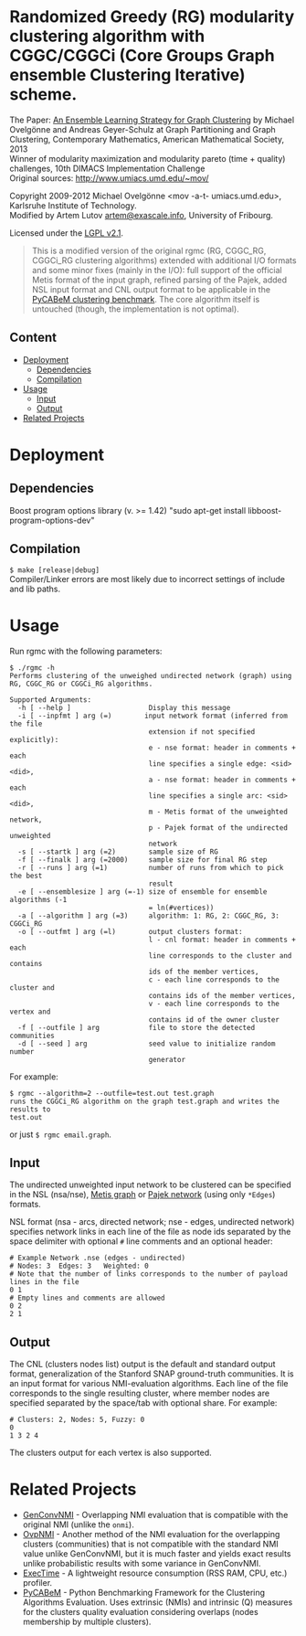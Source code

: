 # Randomized Greedy (RG) modularity clustering algorithm with CGGC/CGGCi (Core Groups Graph ensemble Clustering Iterative) scheme.

The Paper: [An Ensemble Learning Strategy for Graph Clustering](http://www.cc.gatech.edu/dimacs10/papers/%5B18%5D-dimacs10_ovelgoennegeyerschulz.pdf)
by Michael Ovelgönne and Andreas Geyer-Schulz at Graph Partitioning and
Graph Clustering, Contemporary Mathematics, American Mathematical
Society, 2013  
Winner of modularity maximization and modularity pareto (time + quality)
challenges, 10th DIMACS Implementation Challenge  
Original sources: http://www.umiacs.umd.edu/~mov/

Copyright 2009-2012 Michael Ovelgönne <mov -a-t- umiacs.umd.edu>, Karlsruhe Institute of Technology.  
Modified by Artem Lutov <artem@exascale.info>, University of Fribourg.

Licensed under the [LGPL v2.1](License.md).

> This is a modified version of the original rgmc (RG, CGGC_RG, CGGCi_RG clustering
algorithms) extended with additional I/O formats and some minor fixes (mainly in
the I/O): full support of the official Metis format of the input graph, refined
parsing of the Pajek, added NSL input format and CNL output format to be applicable
in the [PyCABeM clustering benchmark](https://github.com/eXascaleInfolab/PyCABeM).
The core algorithm itself is untouched (though, the implementation is not
optimal).

## Content
- [Deployment](#deployment)
	- [Dependencies](#dependencies)
	- [Compilation](#compilation)
- [Usage](#usage)
  - [Input](#input)
  - [Output](#output)
- [Related Projects](#related-projects)

# Deployment
## Dependencies
Boost program options library (v. >= 1.42)
"sudo apt-get install libboost-program-options-dev"

## Compilation
`$ make [release|debug]`  
Compiler/Linker errors are most likely due to incorrect settings of include and lib paths.  

# Usage
Run rgmc with the following parameters:
```
$ ./rgmc -h
Performs clustering of the unweighed undirected network (graph) using RG, CGGC_RG or CGGCi_RG algorithms.

Supported Arguments:
  -h [ --help ]                   Display this message
  -i [ --inpfmt ] arg (=)        input network format (inferred from the file
                                  extension if not specified explicitly):
                                  e - nse format: header in comments + each
                                  line specifies a single edge: <sid> <did>,
                                  a - nse format: header in comments + each
                                  line specifies a single arc: <sid> <did>,
                                  m - Metis format of the unweighted network,
                                  p - Pajek format of the undirected unweighted
                                  network
  -s [ --startk ] arg (=2)        sample size of RG
  -f [ --finalk ] arg (=2000)     sample size for final RG step
  -r [ --runs ] arg (=1)          number of runs from which to pick the best
                                  result
  -e [ --ensemblesize ] arg (=-1) size of ensemble for ensemble algorithms (-1
                                  = ln(#vertices))
  -a [ --algorithm ] arg (=3)     algorithm: 1: RG, 2: CGGC_RG, 3: CGGCi_RG
  -o [ --outfmt ] arg (=l)        output clusters format:
                                  l - cnl format: header in comments + each
                                  line corresponds to the cluster and contains
                                  ids of the member vertices,
                                  c - each line corresponds to the cluster and
                                  contains ids of the member vertices,
                                  v - each line corresponds to the vertex and
                                  contains id of the owner cluster
  -f [ --outfile ] arg            file to store the detected communities
  -d [ --seed ] arg               seed value to initialize random number
                                  generator
```

For example:
```
$ rgmc --algorithm=2 --outfile=test.out test.graph
runs the CGGCi_RG algorithm on the graph test.graph and writes the results to
test.out
```
or just `$ rgmc email.graph`.

## Input
The undirected unweighted input network to be clustered can be specified in the NSL (nsa/nse), [Metis graph](http://people.sc.fsu.edu/~jburkardt/data/metis_graph/metis_graph.html) or [Pajek network](https://gephi.org/users/supported-graph-formats/pajek-net-format/) (using only `*Edges`) formats.

NSL format (nsa - arcs, directed network; nse - edges, undirected network) specifies network links in each line of the file as node ids separated by the space delimiter with optional `#` line comments and an optional header:
```
# Example Network .nse (edges - undirected)
# Nodes: 3  Edges: 3   Weighted: 0
# Note that the number of links corresponds to the number of payload lines in the file
0 1
# Empty lines and comments are allowed
0 2
2 1
```

## Output
The CNL (clusters nodes list) output is the default and standard output format, generalization of the Stanford SNAP ground-truth communities. It is an input format for various NMI-evaluation algorithms. Each line of the file corresponds to the single resulting cluster, where member nodes are specified separated by the space/tab with optional share. For example:
```
# Clusters: 2, Nodes: 5, Fuzzy: 0
0
1 3 2 4
```
The clusters output for each vertex is also supported.

# Related Projects
- [GenConvNMI](https://github.com/eXascaleInfolab/GenConvNMI) - Overlapping NMI evaluation that is compatible with the original NMI (unlike the `onmi`).
- [OvpNMI](https://github.com/eXascaleInfolab/OvpNMI) - Another method of the NMI evaluation for the overlapping clusters (communities) that is not compatible with the standard NMI value unlike GenConvNMI, but it is much faster and yields exact results unlike probabilistic results with some variance in GenConvNMI.
- [ExecTime](https://bitbucket.org/lumais/exectime/)  - A lightweight resource consumption (RSS RAM, CPU, etc.) profiler.
- [PyCABeM](https://github.com/eXascaleInfolab/PyCABeM) - Python Benchmarking Framework for the Clustering Algorithms Evaluation. Uses extrinsic (NMIs) and intrinsic (Q) measures for the clusters quality evaluation considering overlaps (nodes membership by multiple clusters).
